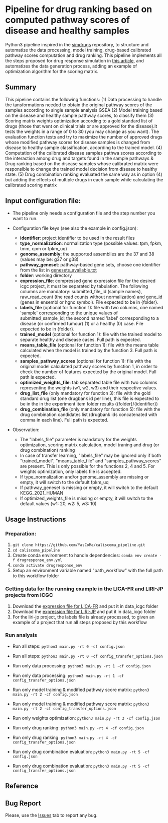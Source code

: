 # Pipeline for drug ranking based on computed pathway scores of disease and healthy samples

Python3 pipeline inspired in the [simdrugs](https://github.com/sepehrgolriz/simdrugs/tree/main) repository, to structure and automatize the data processing, model training, drug-based calibrated pathway scores computation and drug ranking. This pipeline implements all the steps proposed for drug response simulation in [this article](https://www.nature.com/articles/s41540-021-00199-1#Sec8), and automatizes the data generation process, adding an example of optimization algorithm for the scoring matrix.

## Summary

This pipeline contains the following functions: 
(1) Data processing to handle the tansformations needed to obtain the original pathway scores of the samples according to single sample analysis GSEA
(2) Model training based on the disease and healthy sample pathway scores, to classify them
(3) Scoring matrix weights optimization according to a gold standard list of drugs (those that went on clinical trials or are approved for the disease).It tests the weights in a range of 0 to 30 (you may change as you want). The evaluation function tests and try to maximize the number of approved drugs whose modified pathway scores for disease samples is changed from disease to healthy sample classification, according to the trained model.
(4) Computation of the calibrated disease samples pathwa scores according to the interaction among drug and targets found in the sample pathways & Drug ranking based on the disease samples whose calibrated matrix were responsible to change the trained model decision from disease to healthy state.
(5) Drug combination ranking evaluated the same way as in option (4) but adding the effects of multiple drugs in each sample while calculating the calibrated scoring matrix
            
## Input configuration file:
* The pipeline only needs a configuration file and the step number you want to run.
- Configuration file keys (see also the example in config.json):
    - **identifier**: project identifier to be used in the result files
    - **type_normalization**: normalization type (possible values: tpm, fpkm, tmm, cpm or fpkm_uq)
    - **genome_assembly**: the supported assemblies are the 37 and 38 (values may be: g37 or g38)
    - **pathway_geneset**: pathway-based gene sets, choose one identifier from the list in [genesets_available.txt](https://github.com/YasCoMa/caliscoma_pipeline/blob/master/genesets_available.txt)
    - **folder**: working directory
    - **expression_file**: compressed gene expression file for the desired icgc project, it must be separated by tabulation. The following columns are mandatory: submitted_file_id (sample names), raw_read_count (the read counts without normalization) and gene_id (genes in ensembl or hgnc symbol). File expected to be in {folder}.
    - **labels_file** (optional for function 1): file with two columns, one named 'sample' corresponding to the unique values of submitted_sample_id; the second named 'label' corresponding to a disease (or confirmed tumour) (1) or a healthy (0) case. File expected to be in {folder}.
    - **trained_model** (optional for function 1): file with the trained model to separate healthy and disease cases. Full path is expected.
    - **means_table_file** (optional for function 1): file with the means table calculated when the model is trained by the function 3. Full path is expected.
    - **samples_pathway_scores** (optional for function 1): file with the original model calculated pathway scores by function 1, in order to check the number of features expected by the original model. Full path is expected.
    - **optimized_weights_file**: tab separated table file with two columns representing the weights (w1, w2, w3) and their respective values.
    - **drug_list_file** (only mandatory for function 3): file with the gold standard drug list (one drugbank id per line), this file is expected to be in the in the experiment item folder results ({folder}/{identifier})
    - **drug_combination_file** (only mandatory for function 5): file with the drug combination candidates list (drugbank ids concatenated with comma in each line). Full path is expected.

- Observation:    
    * The "labels_file" parameter is mandatory for the weights optimization, scoring matrix calculation, model traning and drug (or drug combination) ranking 
    * In case of transfer learning, "labels_file" may be ignored only if both "trained_model", "means_table_file" and "samples_pathway_scores" are present. This is only possible for the functions 2, 4 and 5. For weights optimization, only labels file is accepted.
    * If type_normalization and/or genome_assembly are missing or empty, it will switch to the default fpkm_uq
    * If pathway_geneset is missing or empty, it will switch to the default KEGG_2021_HUMAN
    * If optimized_weights_file is missing or empty, it will switch to the default values (w1: 20, w2: 5, w3: 10)
    
## Usage Instructions
### Preparation:
1. ````git clone https://github.com/YasCoMa/caliscoma_pipeline.git````
2. ````cd caliscoma_pipeline````
3. Create conda environment to handle dependencies: ````conda env create -f drugresponse_env.yml````
4. ````conda activate drugresponse_env````
5. Setup an environment variable named "path_workflow" with the full path to this workflow folder

### Getting data for the running example in the LICA-FR and LIRI-JP projects from ICGC
1. Download the [expression file for LICA-FR](https://dcc.icgc.org/api/v1/download?fn=/current/Projects/LICA-FR/exp_seq.LICA-FR.tsv.gz) and put it in data_icgc folder
2. Download the [expression file for LIRI-JP](https://dcc.icgc.org/api/v1/download?fn=/current/Projects/LIRI-JP/exp_seq.LIRI-JP.tsv.gz) and put it in data_icgc folder
3. For the liri-jp project, the labels file is already processed, to given an example of a project that run all steps proposed by this workflow

### Run analysis
- Run all steps: ````python3 main.py -rt 0 -cf config.json````
- Run all steps: ````python3 main.py -rt 0 -cf config_transfer_options.json````

- Run only data processing: ````python3 main.py -rt 1 -cf config.json````
- Run only data processing: ````python3 main.py -rt 1 -cf config_transfer_options.json````

- Run only model training & modified pathway score matrix: ````python3 main.py -rt 2 -cf config.json````
- Run only model training & modified pathway score matrix: ````python3 main.py -rt 2 -cf config_transfer_options.json````

- Run only weights optimization: ````python3 main.py -rt 3 -cf config.json````

- Run only drug ranking: ````python3 main.py -rt 4 -cf config.json````
- Run only drug ranking: ````python3 main.py -rt 4 -cf config_transfer_options.json````

- Run only drug combination evaluation: ````python3 main.py -rt 5 -cf config.json````
- Run only drug combination evaluation: ````python3 main.py -rt 5 -cf config_transfer_options.json````

## Reference

## Bug Report
Please, use the [Issues](https://github.com/YasCoMa/caliscoma_pipeline/issues) tab to report any bug.
